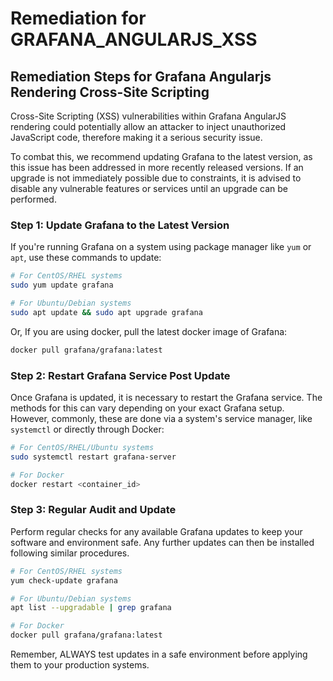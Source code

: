 # Remediation for GRAFANA_ANGULARJS_XSS

## Remediation Steps for Grafana Angularjs Rendering Cross-Site Scripting
Cross-Site Scripting (XSS) vulnerabilities within Grafana AngularJS rendering could potentially allow an attacker to inject unauthorized JavaScript code, therefore making it a serious security issue.

To combat this, we recommend updating Grafana to the latest version, as this issue has been addressed in more recently released versions. If an upgrade is not immediately possible due to constraints, it is advised to disable any vulnerable features or services until an upgrade can be performed.

### Step 1: Update Grafana to the Latest Version
If you're running Grafana on a system using package manager like `yum` or `apt`, use these commands to update:

```bash
# For CentOS/RHEL systems
sudo yum update grafana

# For Ubuntu/Debian systems
sudo apt update && sudo apt upgrade grafana
```
Or, If you are using docker, pull the latest docker image of Grafana:

```bash
docker pull grafana/grafana:latest
```

### Step 2: Restart Grafana Service Post Update
Once Grafana is updated, it is necessary to restart the Grafana service. The methods for this can vary depending on your exact Grafana setup. However, commonly, these are done via a system's service manager, like `systemctl` or directly through Docker:

```bash
# For CentOS/RHEL/Ubuntu systems
sudo systemctl restart grafana-server

# For Docker
docker restart <container_id>
```

### Step 3: Regular Audit and Update
Perform regular checks for any available Grafana updates to keep your software and environment safe. Any further updates can then be installed following similar procedures.

```bash
# For CentOS/RHEL systems
yum check-update grafana

# For Ubuntu/Debian systems
apt list --upgradable | grep grafana

# For Docker
docker pull grafana/grafana:latest
```

Remember, ALWAYS test updates in a safe environment before applying them to your production systems.
